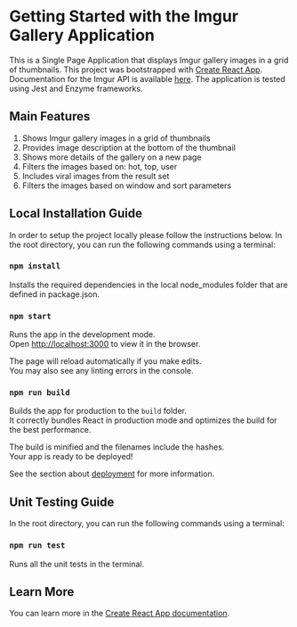 # Getting Started with the Imgur Gallery Application

This is a Single Page Application that displays Imgur gallery images in a grid of thumbnails.
This project was bootstrapped with [Create React App](https://github.com/facebook/create-react-app).
Documentation for the Imgur API is available [here](https://api.imgur.com/).
The application is tested using Jest and Enzyme frameworks.

## Main Features

1. Shows Imgur gallery images in a grid of thumbnails
2. Provides image description at the bottom of the thumbnail
3. Shows more details of the gallery on a new page
4. Filters the images based on: hot, top, user
5. Includes viral images from the result set
6. Filters the images based on window and sort parameters

## Local Installation Guide

In order to setup the project locally please follow the instructions below. In the root directory, you can run the following commands using a terminal:

### `npm install`

Installs the required dependencies in the local node_modules folder that are defined in package.json.

### `npm start`

Runs the app in the development mode.\
Open [http://localhost:3000](http://localhost:3000) to view it in the browser.

The page will reload automatically if you make edits.\
You may also see any linting errors in the console.

### `npm run build`

Builds the app for production to the `build` folder.\
It correctly bundles React in production mode and optimizes the build for the best performance.

The build is minified and the filenames include the hashes.\
Your app is ready to be deployed!

See the section about [deployment](https://facebook.github.io/create-react-app/docs/deployment) for more information.

## Unit Testing Guide

In the root directory, you can run the following commands using a terminal:

### `npm run test`

Runs all the unit tests in the terminal.

## Learn More

You can learn more in the [Create React App documentation](https://facebook.github.io/create-react-app/docs/getting-started).
